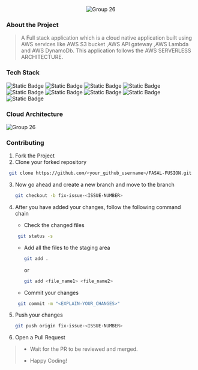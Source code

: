<div align='center'>


![Group 26](https://github.com/Manav-Khandurie/Attendence_Managment_System_AWS-Serverless/assets/123000337/edd29dda-dda7-489d-8a85-9cc74ca5af5d)


</div>

### About the Project
> A Full stack application which is a cloud native application built using AWS services like AWS S3 bucket ,AWS API gateway ,AWS Lambda and AWS DynamoDb. This application follows the AWS SERVERLESS ARCHITECTURE.

### Tech Stack

![Static Badge](https://img.shields.io/badge/HTML-101010?logo=html5&logoColor=%23E34F26) ![Static Badge](https://img.shields.io/badge/JavaScript-101010?logo=javascript&logoColor=%23F7DF1E) ![Static Badge](https://img.shields.io/badge/CSS-202020?logo=css3&logoColor=%231572B6) ![Static Badge](https://img.shields.io/badge/AWS-101010?logo=amazonaws) ![Static Badge](https://img.shields.io/badge/ReactJS-101010?logo=react&logoColor=%2361DAFB) ![Static Badge](https://img.shields.io/badge/Python-101010?logo=python)
![Static Badge](https://img.shields.io/badge/DynamoDB-101010?logo=amazondynamodb) ![Static Badge](https://img.shields.io/badge/AWSAPIGateWay-101010?logo=amazonapigateway) ![Static Badge](https://img.shields.io/badge/AWSS3-101010?logo=amazons3) 

### Cloud Architecture
![Group 26](https://github.com/Manav-Khandurie/Attendence_Managment_System_AWS-Serverless/assets/123000337/db8be6a5-dd84-421c-a99f-3fa5b0917008)

### Contributing

1. Fork the Project
2. Clone your forked repository

```sh
 git clone https://github.com/<your_github_username>/FASAL-FUSION.git
```
3. Now go ahead and create a new branch and move to the branch
   ```sh
   git checkout -b fix-issue-<ISSUE-NUMBER>
   ```
4. After you have added your changes, follow the following command chain
   * Check the changed files
    ```sh
     git status -s
     ```

   * Add all the files to the staging area
      ```sh
     git add .
     ```
     or
     ```sh
     git add <file_name1> <file_name2>
     ```
   * Commit your changes
    ```sh
     git commit -m "<EXPLAIN-YOUR_CHANGES>"
     ```
5. Push your changes
   ```sh
   git push origin fix-issue-<ISSUE-NUMBER>
   ```
6. Open a Pull Request 
>
> * Wait for the PR to be reviewed and merged.
>
> * Happy Coding!
<br />
